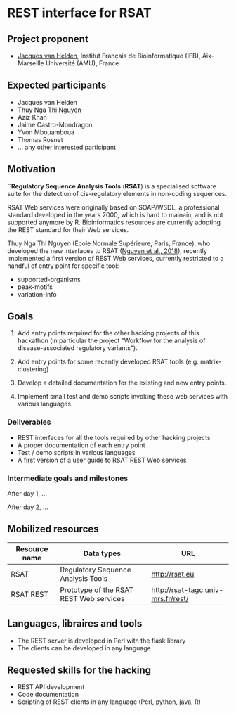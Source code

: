 # REST interface for RSAT


## Project proponent

- [Jacques van Helden](https://github.com/jvanheld), Institut Français de Bioinformatique (IFB), Aix-Marseille Université (AMU), France

## Expected participants

- Jacques van Helden
- Thuy Nga Thi Nguyen
- Aziz Khan
- Jaime Castro-Mondragon
- Yvon Mbouamboua
- Thomas Rosnet
- ... any other interested participant

## Motivation

**¨Regulatory Sequence Analysis Tools** (**RSAT**) is a specialised software suite for the detection of cis-regulatory elements in non-coding sequences.

RSAT Web services were originally based on SOAP/WSDL, a professional standard developed in the years 2000, which is hard to mainain, and is not supported anymore by R. Bioinformatics resources are currently adopting the REST standard for their Web services. 

Thuy Nga Thi Nguyen (Ecole Normale Supérieure, Paris, France), who developed the new interfaces to RSAT ([Nguyen et al., 2018](https://www.ncbi.nlm.nih.gov/pubmed/?term=29722874)), recently implemented a first version of REST Web services, currently restricted to a handful of entry point for specific tool: 

- supported-organisms
- peak-motifs
- variation-info

## Goals


1. Add entry points required for the other hacking projects of this hackathon (in particular the project "Workflow for the analysis of disease-associated regulatory variants").

2. Add entry points for some recently developed RSAT tools (e.g. matrix-clustering)

3. Develop a detailed documentation for the existing and new entry points. 

4. Implement small test and demo scripts invoking these web services with various languages.

### Deliverables

- REST interfaces for all the tools required by other hacking projects
- A proper documentation of each entry point
- Test / demo scripts in various languages
- A first version of a user guide to RSAT REST Web services



### Intermediate goals and milestones

After day 1, ...

After day 2, ...


## Mobilized resources


| Resource name | Data types |  URL | 
|-----------------|----------------------------------|----------------------------------|
| RSAT | Regulatory Sequence Analysis Tools |  <http://rsat.eu> | 
| RSAT REST | Prototype of the RSAT REST Web services | <http://rsat-tagc.univ-mrs.fr/rest/> |


## Languages, libraires and tools

- The REST server is developed in Perl with the flask library
- The clients can be developed in any language

## Requested skills for the hacking

- REST API development
- Code documentation
- Scripting of REST clients in any language (Perl, python, java, R)


